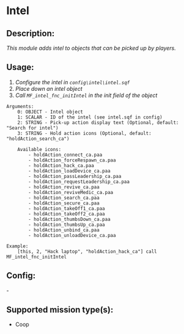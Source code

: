 # Intel
## Description:
_This module adds intel to objects that can be picked up by players._

## Usage:
1. _Configure the intel in `config\intel\intel.sqf`_
2. _Place down an intel object_
3. _Call `MF_intel_fnc_initIntel` in the init field of the object_

```
Arguments:
    0: OBJECT - Intel object
    1: SCALAR - ID of the intel (see intel.sqf in config)
    2: STRING - Pick-up action display text (Optional, default: "Search for intel")
    3: STRING - Hold action icons (Optional, default: "holdAction_search_ca")

    Available icons:
        - holdAction_connect_ca.paa
        - holdAction_forceRespawn_ca.paa
        - holdAction_hack_ca.paa
        - holdAction_loadDevice_ca.paa
        - holdAction_passLeadership_ca.paa
        - holdAction_requestLeadership_ca.paa
        - holdAction_revive_ca.paa
        - holdAction_reviveMedic_ca.paa
        - holdAction_search_ca.paa
        - holdAction_secure_ca.paa
        - holdAction_takeOff1_ca.paa
        - holdAction_takeOff2_ca.paa
        - holdAction_thumbsDown_ca.paa
        - holdAction_thumbsUp_ca.paa
        - holdAction_unbind_ca.paa
        - holdAction_unloadDevice_ca.paa

Example:
    [this, 2, "Hack laptop", "holdAction_hack_ca"] call MF_intel_fnc_initIntel
```

## Config:
\-

## Supported mission type(s):
 - Coop
